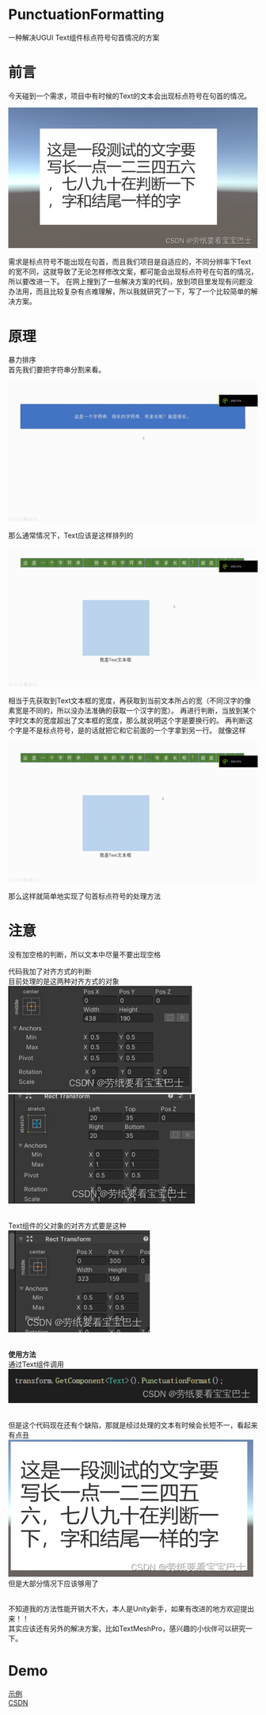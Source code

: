 # PunctuationFormatting
一种解决UGUI Text组件标点符号句首情况的方案
# 前言
今天碰到一个需求，项目中有时候的Text的文本会出现标点符号在句首的情况。<br/>

![image](images/1.png)<br/>

需求是标点符号不能出现在句首，而且我们项目是自适应的，不同分辨率下Text的宽不同，这就导致了无论怎样修改文案，都可能会出现标点符号在句首的情况，所以要改进一下。
在网上搜到了一些解决方案的代码，放到项目里发现有问题没办法用，而且比较复杂有点难理解，所以我就研究了一下，写了一个比较简单的解决方案。

# 原理

暴力排序<br/>
首先我们要把字符串分割来看。<br/>

![image](https://github.com/dpfor1024/PunctuationFormatting/blob/main/images/3.gif)

那么通常情况下，Text应该是这样排列的<br/>

![image](https://github.com/dpfor1024/PunctuationFormatting/blob/main/images/1.gif)

相当于先获取到Text文本框的宽度，再获取到当前文本所占的宽（不同汉字的像素宽是不同的，所以没办法准确的获取一个汉字的宽）。
再进行判断，当放到某个字时文本的宽度超出了文本框的宽度，那么就说明这个字是要换行的。
再判断这个字是不是标点符号，是的话就把它和它前面的一个字拿到另一行。
就像这样<br/>

![image](https://github.com/dpfor1024/PunctuationFormatting/blob/main/images/2.gif)<br/>

那么这样就简单地实现了句首标点符号的处理方法<br/>

# 注意

没有加空格的判断，所以文本中尽量不要出现空格<br/>

代码我加了对齐方式的判断<br/>
目前处理的是这两种对齐方式的对象<br/>
![image](images/2.png)<br/>
![image](images/3.png)<br/><br/>

Text组件的父对象的对齐方式要是这种<br/>
![image](images/4.png)<br/><br/>

**使用方法**<br/>
通过Text组件调用<br/>
![image](images/5.png)<br/><br/>

但是这个代码现在还有个缺陷，那就是经过处理的文本有时候会长短不一，看起来有点丑<br/>
![image](images/6.png)<br/>
但是大部分情况下应该够用了<br/><br/>

不知道我的方法性能开销大不大，本人是Unity新手，如果有改进的地方欢迎提出来！！<br/>
其实应该还有另外的解决方案，比如TextMeshPro，感兴趣的小伙伴可以研究一下。<br/>

# Demo

[示例](https://github.com/dpfor1024/PunctuationFormatting/blob/main/demo.unitypackage) <br/>
[CSDN](https://blog.csdn.net/qq_49152649/article/details/129605224)
